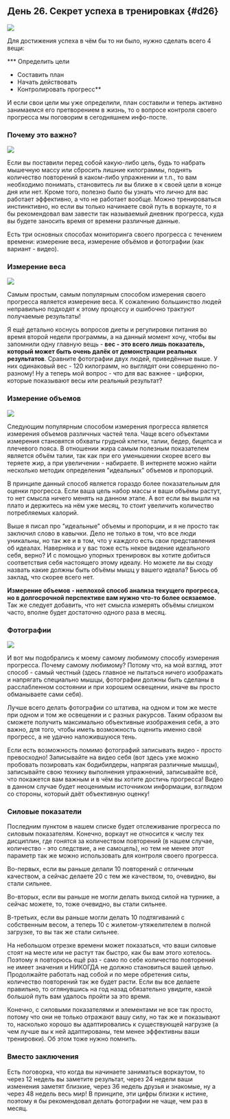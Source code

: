 ## День 26. Секрет успеха в тренировках {#d26}

![](src/img/26.jpg)

Для достижения успеха в чём бы то ни было, нужно сделать всего 4 вещи: 

**\* Определить цели 
- Составить план 
- Начать действовать 
- Контролировать прогресс** 

И если свои цели мы уже определили, план составили и теперь активно занимаемся его претворением в жизнь, то о вопросе контроля своего прогресса мы поговорим в сегодняшнем инфо-посте. 

### Почему это важно?

![](src/img/26-1.jpg)

Если вы поставили перед собой какую-либо цель, будь то набрать мышечную массу или сбросить лишние килограммы, поднять количество повторений в каком-либо упражнении и т.п., то вам необходимо понимать, становитесь ли вы ближе в к своей цели в конце дня или нет. Кроме того, полезно было бы узнать что лично для вас работает эффективно, а что не работает вообще. Можно тренироваться инстинктивно, но если вы только начинаете свой путь в воркауте, то я бы рекомендовал вам завести так называемый дневник прогресса, куда вы будете заносить время от времени различные данные. 

Есть три основных способах мониторинга своего прогресса с течением времени: измерение веса, измерение объёмов и фотографии (как вариант - видео). 

### Измерение веса

![](src/img/26-2.jpg)

Самым простым, самым популярным способом измерения своего прогресса является измерение веса. К сожалению большинство людей неправильно подходят к этому процессу и ошибочно трактуют получаемые результаты! 

Я ещё детально коснусь вопросов диеты и регулировки питания во время второй недели программы, а на данный момент хочу, чтобы вы запомнили одну главную вещь - **вес - это всего лишь показатель, который может быть очень далёк от демонстрации реальных результатов**. Сравните фотографии двух людей, приведённые выше. У них одинаковый вес - 120 килограмм, но выглядят они совершенно по-разному! Ну а теперь мой вопрос - что для вас важнее - цифорки, которые показывают весы или реальный результат? 

### Измерение объемов

![](src/img/26-3.jpg)

Следующим популярным способом измерения прогресса является измерения объемов различных частей тела. Чаще всего объектами измерения становятся обхваты грудной клетки, талии, бедер, бицепса и плечевого пояса. В отношении жира самым полезным показателем является объём талии, так как при его уменьшении скорее всего вы теряете жир, а при увеличении - набираете. В интернете можно найти несколько методик определения "идеальных" объемов и пропорций. 

В принципе данный способ является гораздо более показательным для оценки прогресса. Если ваша цель набор массы и ваши объёмы растут, то нет смысла ничего менять на данном этапе. А вот если вы вышли на плато и держитесь на нём уже месяц, то стоит увеличить количество потребляемых калорий. 

Выше я писал про "идеальные" объемы и пропорции, и я не просто так заключил слово в кавычки. Дело не только в том, что все люди уникальны, но так же и в том, что у каждого есть свои представления об идеалах. Наверняка и у вас тоже есть некое видение идеального себя, верно? И с помощью упорных тренировок вы хотите добиться соответствия себя настоящего этому идеалу. Но можете ли вы сходу назвать какие должны быть объёмы мышц у вашего идеала? Бьюсь об заклад, что скорее всего нет. 

**Измерение объемов - неплохой способ анализа текущего прогресса, но в долгосрочной перспективе вам нужно что-то более осязаемое.** Так же следует добавить, что нет смысла измерять объёмы слишком часто, вполне будет достаточно одного раза в месяц. 

### Фотографии

![](src/img/26-4.jpg)

И вот мы подобрались к моему самому любимому способу измерения прогресса. Почему самому любимому? Потому что, на мой взгляд, этот способ - самый честный (здесь главное не пытаться ничего изображать и напрягать специально мышцы, фотографии должны быть сделаны в расслабленном состоянии и при хорошем освещении, иначе вы просто обманываете сами себя). 

Лучше всего делать фотографии со штатива, на одном и том же месте при одном и том же освещении и с разных ракурсов. Таким образом вы сможете получить максимально объективные изображения себя, а это важно, для того, чтобы иметь возможность оценить именно свой прогресс, а не удачно наложившуюся тень. 

Если есть возможность помимо фотографий записывать видео - просто превосходно! Записывайте на видео себя (вот здесь уже можно пробовать позировать как бодибилдеры, напрягая различные мышцы), записывайте свою технику выполнения упражнений, записывайте всё, что покажется вам важным и в чём вы хотите достичь прогресса! Видео в данном случае будет неоценимым источником информации, взглядом со стороны, который даёт объективную оценку! 

### Силовые показатели

Последним пунктом в нашем списке будет отслеживание прогресса по силовым показателям. Конечно, воркаут не относится к числу тех дисциплин, где гонятся за количеством повторений (в нашем случае, количество - это следствие, а не самоцель), но тем не менее этот параметр так же можно использовать для контроля своего прогресса. 

Во-первых, если вы раньше делали 10 повторений с отличным качеством, а сейчас делаете 20 с тем же качеством, то, очевидно, вы стали сильнее. 

Во-вторых, если вы раньше не могли делать выход силой на турнике, а сейчас можете, то, тоже очевидно, вы стали сильнее. 

В-третьих, если вы раньше могли делать 10 подтягиваний с собственным весом, а теперь 10 с жилетом-утяжелителем в полной загрузке, то вы так же стали сильнее. 

На небольшом отрезке времени может показаться, что ваши силовые стоят на месте или не растут так быстро, как бы вам этого хотелось. Поэтому я повторюсь ещё раз - само по себе количество повторений не имеет значения и НИКОГДА не должно становиться вашей целью. Продолжайте работать над собой и по мере обретения силы, количество повторений так же будет расти. Если вы все делаете правильно, то оглянувшись на год назад обязательно увидите, какой большой путь вам удалось пройти за это время. 

Конечно, с силовыми показателями и элементами не все так просто, потому что они не только отражают вашу силу, но так же и показывают то, насколько хорошо вы адаптировались к существующей нагрузке (а чем лучше вы к ней адаптированы, тем менее эффективны ваши тренировки). Об этом тоже нужно помнить. 

### Вместо заключения

Есть поговорка, что когда вы начинаете заниматься воркаутом, то через 12 недель вы заметите результат, через 24 недели ваши изменения заметят близкие, через 36 недель друзья и знакомые, ну а через 48 недель весь мир! В принципе, эти цифры близки к истине, поэтому я бы рекомендовал делать фотографии не чаще, чем раз в месяц. 

